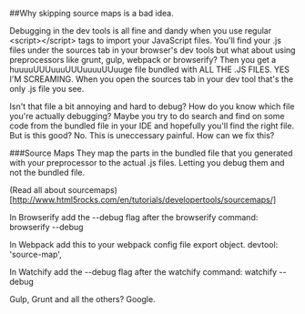 ##Why skipping source maps is a bad idea.

Debugging in the dev tools is all fine and dandy when you use regular \<script>\</script> tags to import your JavaScript files. You'll find your .js files under the sources tab in your browser's dev tools but what about using preprocessors like grunt, gulp, webpack or browserify? Then you get a huuuuUUUuuuUUUuuuuUUuuge file bundled with ALL THE .JS FILES. YES I'M SCREAMING. When you open the sources tab in your dev tool that's the only .js file you see. 

Isn't that file a bit annoying and hard to debug? How do you know which file you're actually debugging? Maybe you try to do search and find on some code from the bundled file in your IDE and hopefully you'll find the right file. But is this good? No. This is uneccessary painful. How can we fix this?

###Source Maps
They map the parts in the bundled file that you generated with your preprocessor to the actual .js files. Letting you debug them and not the bundled file.

(Read all about sourcemaps)[http://www.html5rocks.com/en/tutorials/developertools/sourcemaps/]

In Browserify add the --debug flag after the browserify command:
    browserify --debug
    
In Webpack add this to your webpack config file export object.
    devtool: 'source-map',

In Watchify add the --debug flag after the watchify command:
    watchify --debug
    
Gulp, Grunt and all the others? Google.